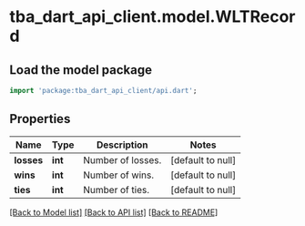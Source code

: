 # tba_dart_api_client.model.WLTRecord

## Load the model package
```dart
import 'package:tba_dart_api_client/api.dart';
```

## Properties
Name | Type | Description | Notes
------------ | ------------- | ------------- | -------------
**losses** | **int** | Number of losses. | [default to null]
**wins** | **int** | Number of wins. | [default to null]
**ties** | **int** | Number of ties. | [default to null]

[[Back to Model list]](../README.md#documentation-for-models) [[Back to API list]](../README.md#documentation-for-api-endpoints) [[Back to README]](../README.md)


